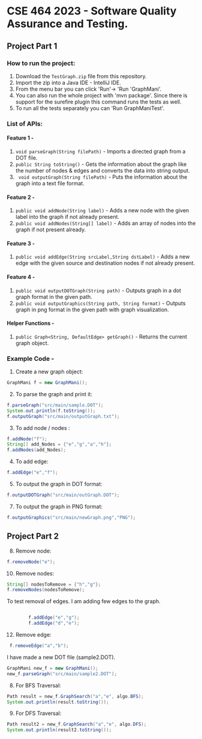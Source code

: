# CSE 464 2023 - Software Quality Assurance and Testing.

## Project Part 1 

### How to run the project:

1) Download the ```TestGraph.zip``` file from this repository.
2) Import the zip into a Java IDE - IntelliJ IDE.
3) From the menu bar you can click 'Run'-> 'Run 'GraphMani'.
4) You can also run the whole project with 'mvn package'. Since there is support for the surefire plugin this command runs the tests as well. 
5) To run all the tests separately you can 'Run GraphManiTest'.


### List of APIs:

#### Feature 1 - 
1) ```void parseGraph(String filePath)``` - Imports a directed graph from a DOT file.
2) ```public String toString()``` - Gets the information about the graph like the number of nodes & edges and converts the data into string output.
3) ``` void outputGraph(String filePath)``` - Puts the information about the graph into a text file format.

#### Feature 2 - 
1) ```public void addNode(String label)``` - Adds a new node with the given label into the graph if not already present.
2) ```public void addNodes(String[] label)``` - Adds an array of nodes into the graph if not present already.

#### Feature 3 - 
1) ```public void addEdge(String srcLabel,String dstLabel)``` - Adds a new edge with the given source and destination nodes if not already present.

#### Feature 4 - 
1) ```public void outputDOTGraph(String path)``` - Outputs graph in a dot graph format in the given path.
2) ```public void outputGraphics(String path, String format)``` - Outputs graph in png format in the given path with graph visualization.

#### Helper Functions - 
1) ```public Graph<String, DefaultEdge> getGraph()``` - Returns the current graph object.


### Example Code - 
1) Create a new graph object:

```java
GraphMani f = new GraphMani();
```

2) To parse the graph and print it:

```java
f.parseGraph("src/main/sample.DOT");
System.out.println(f.toString());
f.outputGraph("src/main/outputGraph.txt");
```

3) To add node / nodes :

```java
f.addNode("f");
String[] add_Nodes = {"e","g","a","h"};
f.addNodes(add_Nodes);
```

4) To add edge:

```java
f.addEdge("e","f");
```

5) To output the graph in DOT format:

```java
f.outputDOTGraph("src/main/outGraph.DOT");
```

7) To output the graph in PNG format:

```java
f.outputGraphics("src/main/newGraph.png","PNG");
```
##  Project Part 2



8) Remove node:
```java
f.removeNode("e");
```

10) Remove nodes:
```java
String[] nodesToRemove = {"h","g"};
f.removeNodes(nodesToRemove);
```

To test removal of edges. I am adding few edges to the graph.
```java

        f.addEdge("e","g");
        f.addEdge("d","e");
```

12) Remove edge:
```java
 f.removeEdge("a","b");
``` 

I have made a new DOT file (sample2.DOT).

```java
GraphMani new_f = new GraphMani();
new_f.parseGraph("src/main/sample2.DOT");
```

8) For BFS Traversal:

```java
Path result = new_f.GraphSearch("a","e", algo.BFS);
System.out.println(result.toString());

``` 

9) For DFS Traversal:

```java
Path result2 = new_f.GraphSearch("a","e", algo.DFS);
System.out.println(result2.toString());
```
  



